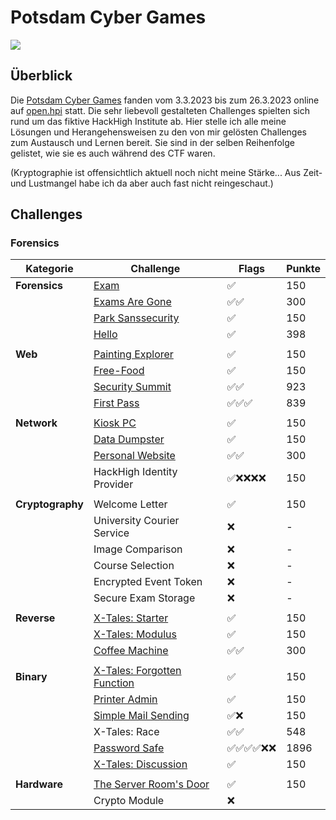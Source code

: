 # Potsdam Cyber Games

![](screenshots/Pasted%20image%2020230324125319.png)


## Überblick

Die [Potsdam Cyber Games](https://potsdam-cyber-games.de/) fanden vom 3.3.2023 bis zum 26.3.2023 online auf [open.hpi](https://open.hpi.de) statt. Die sehr liebevoll gestalteten Challenges spielten sich rund um das fiktive HackHigh Institute ab. Hier stelle ich alle meine Lösungen und Herangehensweisen zu den von mir gelösten Challenges zum Austausch und Lernen bereit. Sie sind in der selben Reihenfolge gelistet, wie sie es auch während des CTF waren.

(Kryptographie ist offensichtlich aktuell noch nicht meine Stärke... Aus Zeit- und Lustmangel habe ich da aber auch fast nicht reingeschaut.)

## Challenges

### Forensics
|Kategorie | Challenge | Flags | Punkte |
| --- | --- | --- | -- |
| **Forensics** | [Exam](for-exam) | ✅ | 150
| |  [Exams Are Gone](for-examsaregone) | ✅✅ | 300
| | [Park Sanssecurity](for-sanssecurity) | ✅ | 150
| | [Hello](for-hello) | ✅ | 398
||||
| **Web** |[Painting Explorer](web-paintingexplorer)| ✅ | 150
| |[Free-Food](web-freefood)| ✅ | 150
| |[Security Summit](web-securitysummit)| ✅✅ | 923
| |[First Pass](web-firstpass)| ✅✅✅| 839
||||
| **Network** |[Kiosk PC](net-kioskpc) |✅| 150
| |[Data Dumpster](net-datadumpster)| ✅| 150
| |[Personal Website](net-personalwebsite) |✅✅| 300
| |HackHigh Identity Provider| ✅❌❌❌❌| 150
||||
| **Cryptography** |Welcome Letter |✅| 150
| |University Courier Service| ❌| -
| |Image Comparison |❌| -
| |Course Selection |❌| -
| |Encrypted Event Token| ❌| -
| |Secure Exam Storage |❌| -
||||
| **Reverse** |[X-Tales: Starter](rev-x-starter) |✅| 150
| |[X-Tales: Modulus](rev-x-modulus) |✅| 150
| |[Coffee Machine](rev-coffeemachine) |✅✅| 300
||||
| **Binary** | [X-Tales: Forgotten Function](bin-x-forgottenfunction) |✅| 150
| |[Printer Admin](bin-printeradmin) |✅| 150
| |[Simple Mail Sending](bin-simplemail) |✅❌| 150
| |X-Tales: Race |✅✅| 548
| |[Password Safe](bin-passwordsafe) |✅✅✅✅❌❌| 1896
| |[X-Tales: Discussion](bin-x-discussion.md) |✅| 150
||||
| **Hardware** |[The Server Room's Door ](hard-door.md)|✅| 150
| |Crypto Module |❌|
